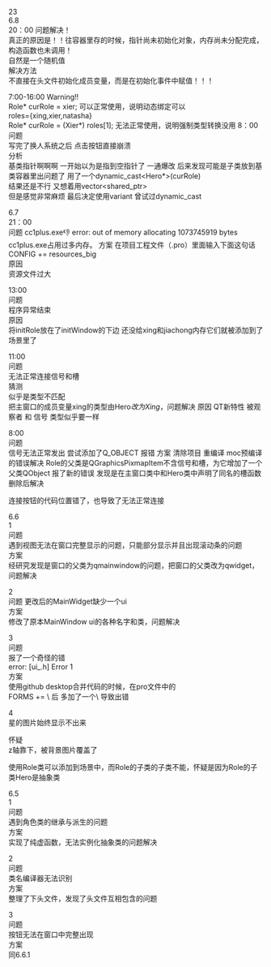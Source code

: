 23  
6.8  
20：00
问题解决！   
真正的原因是！！往容器里存的时候，指针尚未初始化对象，内存尚未分配完成，构造函数也未调用！    
自然是一个随机值    
解决方法    
不直接在头文件初始化成员变量，而是在初始化事件中赋值！！！    
    
7:00-16:00 Warning!!   
Role* curRole = xier; 可以正常使用，说明动态绑定可以  
roles={xing,xier,natasha}   
Role* curRole = (Xier*) roles[1]; 无法正常使用，说明强制类型转换没用
8：00  
问题  
写完了换人系统之后 点击按钮直接崩溃   
分析  
基类指针啊啊啊 一开始以为是指到空指针了 一通爆改 后来发现可能是子类放到基类容器里出问题了 用了一个dynamic_cast<Hero*>(curRole)  
结果还是不行 又想着用vector<shared_ptr<Role>>  
但是感觉非常麻烦  最后决定使用variant 曾试过dynamic_cast  

6.7  
21：00   
问题
cc1plus.exe:-1: error: out of memory allocating 1073745919 bytes  
cc1plus.exe占用过多内存。
方案
在项目工程文件（.pro）里面输入下面这句话  
CONFIG += resources_big  
原因  
资源文件过大   

13:00  
问题  
程序异常结束  
原因  
将initRole放在了initWindow的下边
还没给xing和jiachong内存它们就被添加到了场景里了  
  
11:00  
问题  
无法正常连接信号和槽  
猜测  
似乎是类型不匹配  
把主窗口的成员变量xing的类型由Hero*改为Xing*，问题解决
原因
QT新特性 被观察者 和 信号 类型似乎要一样

8:00  
问题  
信号无法正常发出
尝试添加了Q_OBJECT 报错
方案
清除项目 重编译 moc预编译的错误解决
Role的父类是QGraphicsPixmapItem不含信号和槽，为它增加了一个父类QObject
报了新的错误 发现是在主窗口类中和Hero类中声明了同名的槽函数 删除后解决
  
连接按钮的代码位置错了，也导致了无法正常连接  

6.6  
1  
问题  
遇到视图无法在窗口完整显示的问题，只能部分显示并且出现滚动条的问题  
方案  
经研究发现是窗口的父类为qmainwindow的问题，把窗口的父类改为qwidget，问题解决  

2  
问题
更改后的MainWidget缺少一个ui  
方案  
修改了原本MainWindow ui的各种名字和类，问题解决  
  
3  
问题  
报了一个奇怪的错  
error: [ui_.h] Error 1  
方案  
使用github desktop合并代码的时候，在pro文件中的  
FORMS += \   后 多加了一个\ 导致出错

4  
星的图片始终显示不出来  
  
怀疑  
z轴靠下，被背景图片覆盖了  
  
使用Role类可以添加到场景中，而Role的子类的子类不能，怀疑是因为Role的子类Hero是抽象类     

6.5  
1  
问题  
遇到角色类的继承与派生的问题  
方案  
实现了纯虚函数，无法实例化抽象类的问题解决  
  
2  
问题  
类名编译器无法识别  
方案  
整理了下头文件，发现了头文件互相包含的问题  
  
3  
问题  
按钮无法在窗口中完整出现  
方案  
同6.6.1  






















